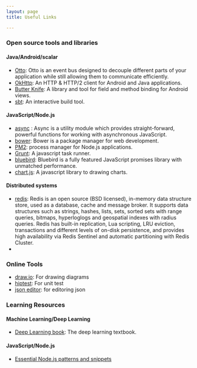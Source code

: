 ```yaml
---
layout: page
title: Useful Links

---
```


### Open source tools and libraries

#### Java/Android/scalar

- [Otto](http://square.github.io/otto/): Otto is an event bus designed to decouple different parts of your application while still allowing them to communicate efficiently.
- [OkHttp](http://square.github.io/okhttp/): An HTTP & HTTP/2 client for Android and Java applications.
- [Butter Knife](http://jakewharton.github.io/butterknife/): A library and tool for field and method binding for Android views.
- [sbt](http://www.scala-sbt.org/index.html): An interactive build tool.

#### JavaScript/Node.js

- [async](https://caolan.github.io/async/docs.html#) : Async is a utility module which provides straight-forward, powerful functions for working with asynchronous JavaScript.
- [bower](https://bower.io/): Bower is a package manager for web development.
- [PM2](http://pm2.keymetrics.io/docs/usage/quick-start/): process manager for Node.js applications.
- [Grunt](https://gruntjs.com/): A javascript task runner.
- [bluebird](http://bluebirdjs.com/docs/getting-started.html): Bluebird is a fully featured JavaScript promises library with unmatched performance.
- [chart.js](http://www.chartjs.org/docs/): A javascript library to drawing charts.

#### Distributed systems

- [redis](https://redis.io/): Redis is an open source (BSD licensed), in-memory data structure store, used as a database, cache and message broker. It supports data structures such as strings, hashes, lists, sets, sorted sets with range queries, bitmaps, hyperloglogs and geospatial indexes with radius queries. Redis has built-in replication, Lua scripting, LRU eviction, transactions and different levels of on-disk persistence, and provides high availability via Redis Sentinel and automatic partitioning with Redis Cluster. 
- 

### Online Tools

- [draw.io](https://www.draw.io/): For drawing diagrams
- [hiptest](https://hiptest.net/): For unit test
- [json editor](http://www.jsoneditoronline.org/): for editoring json

### Learning Resources

#### Machine Learning/Deep Learning

- [Deep Learning book](http://www.deeplearningbook.org/): The deep learning textbook.

#### JavaScript/Node.js

- [Essential Node.js patterns and snippets](http://blog.mixu.net/2011/02/02/essential-node-js-patterns-and-snippets/)
